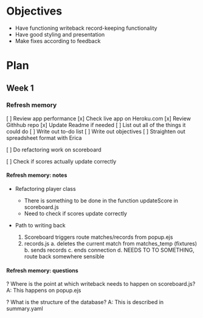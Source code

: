 # Objectives
 - Have functioning writeback record-keeping functionality
 - Have good styling and presentation
 - Make fixes according to feedback

# Plan

## Week 1

### Refresh memory
[ ] Review app performance
[x] Check live app on Heroku.com
[x] Review Githhub repo
    [x] Update Readme if needed
[ ] List out all of the things it could do
[ ] Write out to-do list
[ ] Write out objectives
[ ] Straighten out spreadsheet format with Erica

[ ] Do refactoring work on scoreboard

[ ] Check if scores actually update correctly



#### Refresh memory: notes
- Refactoring player class
    - There is something to be done in the function updateScore in scoreboard.js
    - Need to check if scores update correctly

- Path to writing back
    1. Scoreboard triggers route matches/records
        from popup.ejs
    2. records.js 
        a. deletes the current match from matches_temp (fixtures)
        b. sends records
        c. ends connection
        d. NEEDS TO TO SOMETHING, route back somewhere sensible

#### Refresh memory: questions

? Where is the point at which writeback needs to happen on scoreboard.js?
A: This happens on popup.ejs

? What is the structure of the database?
A: This is described in summary.yaml

### 